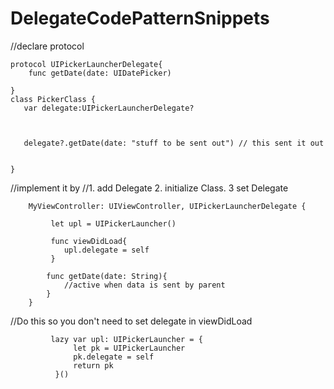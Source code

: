 # DelegateCodePatternSnippets



//declare protocol

    protocol UIPickerLauncherDelegate{
        func getDate(date: UIDatePicker)

    }
    class PickerClass {
       var delegate:UIPickerLauncherDelegate?
       
       
       
       delegate?.getDate(date: "stuff to be sent out") // this sent it out
       
       
    }
    
//implement it by 
//1. add Delegate 2. initialize Class. 3 set Delegate

        MyViewController: UIViewController, UIPickerLauncherDelegate {

             let upl = UIPickerLauncher()
            
             func viewDidLoad{
                upl.delegate = self
             }

            func getDate(date: String){
                //active when data is sent by parent
            }
        }
        
 //Do this so you don't need to set delegate in viewDidLoad

             lazy var upl: UIPickerLauncher = {
                  let pk = UIPickerLauncher
                  pk.delegate = self
                  return pk  
              }()
            
        
 


